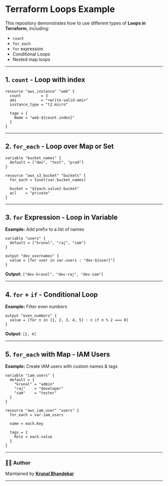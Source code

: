 # Terraform Loops Example

This repository demonstrates how to use different types of **Loops in Terraform**, including:

- `count`
- `for_each`
- `for` expression
- Conditional Loops
- Nested map loops

---

## 1. `count` - Loop with index

```hcl
resource "aws_instance" "web" {
  count         = 3
  ami           = "<write-valid-ami>"
  instance_type = "t2.micro"

  tage = {
    Name = "web-${count.index}"
  }
}
```

---

## 2. `for_each` - Loop over Map or Set

```hcl
variable "bucket_names" {
  default = ["dev", "test", "prod"]
}

resource "aws_s3_bucket" "buckets" {
  for_each = toset(var.bucket_names)

  bucket = "${each.value}-bucket"
  acl    = "private"
}
```

---

## 3. `for` Expression - Loop in Variable

**Example:** Add prefix to a list of names

```hcl
variable "users" {
  default = ["krunal", "raj", "sam"]
}

output "dev_usernames" {
  value = [for user in var.users : "dev-${user}"]
}
```

**Output:** `["dev-krunal", "dev-raj", "dev-sam"]`

---

## 4. `for` + `if` - Conditional Loop

**Example:** Filter even numbers

```hcl
output "even_numbers" {
  value = [for n in [1, 2, 3, 4, 5] : n if n % 2 === 0]
}
```

**Output:** `[2, 4]`

---

## 5. `for_each` with Map - IAM Users

**Example:** Create IAM users with custom names & tags

```hcl
variable "iam_users" {
  default = {
    "krunal" = "admin"
    "raj"    = "developer"
    "sam"    = "tester"
  }
}

resource "aws_iam_user" "users" {
  for_each = var.iam_users

  name = each.Key

  tags = {
    Role = each.value
  }
}
```

---

### 👨‍💻 Author

Maintained by **[Krunal Bhandekar](https://www.linkedin.com/in/krunal-bhandekar/)**

---

